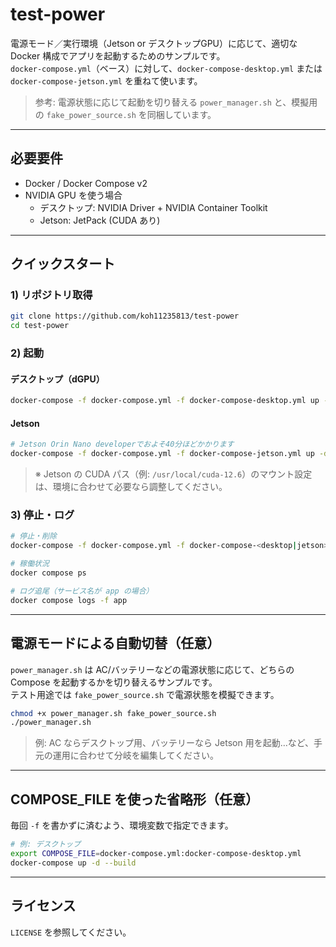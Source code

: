 # test-power

電源モード／実行環境（Jetson or デスクトップGPU）に応じて、適切な Docker 構成でアプリを起動するためのサンプルです。  
`docker-compose.yml`（ベース）に対して、`docker-compose-desktop.yml` または `docker-compose-jetson.yml` を重ねて使います。

> 参考: 電源状態に応じて起動を切り替える `power_manager.sh` と、模擬用の `fake_power_source.sh` を同梱しています。

---

## 必要要件

- Docker / Docker Compose v2
- NVIDIA GPU を使う場合
  - デスクトップ: NVIDIA Driver + NVIDIA Container Toolkit
  - Jetson: JetPack (CUDA あり)

---

## クイックスタート

### 1) リポジトリ取得
```bash
git clone https://github.com/koh11235813/test-power
cd test-power
```

### 2) 起動

#### デスクトップ（dGPU）
```bash
docker-compose -f docker-compose.yml -f docker-compose-desktop.yml up -d --build
```

#### Jetson
```bash
# Jetson Orin Nano developerでおよそ40分ほどかかります
docker-compose -f docker-compose.yml -f docker-compose-jetson.yml up -d --build
```
> ※ Jetson の CUDA パス（例: `/usr/local/cuda-12.6`）のマウント設定は、環境に合わせて必要なら調整してください。

### 3) 停止・ログ
```bash
# 停止・削除
docker-compose -f docker-compose.yml -f docker-compose-<desktop|jetson>.yml down

# 稼働状況
docker compose ps

# ログ追尾（サービス名が app の場合）
docker compose logs -f app
```

---

## 電源モードによる自動切替（任意）

`power_manager.sh` は AC/バッテリーなどの電源状態に応じて、どちらの Compose を起動するかを切り替えるサンプルです。  
テスト用途では `fake_power_source.sh` で電源状態を模擬できます。

```bash
chmod +x power_manager.sh fake_power_source.sh
./power_manager.sh
```

> 例: AC ならデスクトップ用、バッテリーなら Jetson 用を起動…など、手元の運用に合わせて分岐を編集してください。

---

## COMPOSE_FILE を使った省略形（任意）

毎回 `-f` を書かずに済むよう、環境変数で指定できます。

```bash
# 例: デスクトップ
export COMPOSE_FILE=docker-compose.yml:docker-compose-desktop.yml
docker-compose up -d --build
```

---

## ライセンス

`LICENSE` を参照してください。
